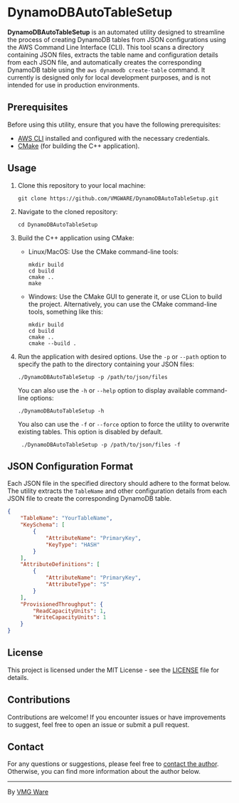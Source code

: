 # DynamoDBAutoTableSetup

**DynamoDBAutoTableSetup** is an automated utility designed to streamline the process of creating DynamoDB tables from JSON configurations using the AWS Command Line Interface (CLI). This tool scans a directory containing JSON files, extracts the table name and configuration details from each JSON file, and automatically creates the corresponding DynamoDB table using the `aws dynamodb create-table` command. It currently is designed only for local development purposes, and is not intended for use in production environments.

## Prerequisites

Before using this utility, ensure that you have the following prerequisites:

- [AWS CLI](https://aws.amazon.com/cli/) installed and configured with the necessary credentials.
- [CMake](https://cmake.org/) (for building the C++ application).

## Usage

1. Clone this repository to your local machine:

   ```
   git clone https://github.com/VMGWARE/DynamoDBAutoTableSetup.git
   ```

2. Navigate to the cloned repository:

   ```
   cd DynamoDBAutoTableSetup
   ```

3. Build the C++ application using CMake:

    - Linux/MacOS: Use the CMake command-line tools:

        ```
        mkdir build
        cd build
        cmake ..
        make
        ```

    - Windows: Use the CMake GUI to generate it, or use CLion to build the project. Alternatively, you can use the CMake command-line tools, something like this:

        ```
        mkdir build
        cd build
        cmake ..
        cmake --build .
        ```  

4. Run the application with desired options. Use the `-p` or `--path` option to specify the path to the directory containing your JSON files:

   ```
   ./DynamoDBAutoTableSetup -p /path/to/json/files
   ```

   You can also use the `-h` or `--help` option to display available command-line options:

   ```
   ./DynamoDBAutoTableSetup -h
   ```

   You also can use the `-f` or `--force` option to force the utility to overwrite existing tables. This option is disabled by default.

   ```
    ./DynamoDBAutoTableSetup -p /path/to/json/files -f
    ```

## JSON Configuration Format

Each JSON file in the specified directory should adhere to the format below. The utility extracts the `TableName` and other configuration details from each JSON file to create the corresponding DynamoDB table.

```json
{
    "TableName": "YourTableName",
    "KeySchema": [
        {
            "AttributeName": "PrimaryKey",
            "KeyType": "HASH"
        }
    ],
    "AttributeDefinitions": [
        {
            "AttributeName": "PrimaryKey",
            "AttributeType": "S"
        }
    ],
    "ProvisionedThroughput": {
        "ReadCapacityUnits": 1,
        "WriteCapacityUnits": 1
    }
}
```

## License

This project is licensed under the MIT License - see the [LICENSE](LICENSE) file for details.

## Contributions

Contributions are welcome! If you encounter issues or have improvements to suggest, feel free to open an issue or submit a pull request.

## Contact

For any questions or suggestions, please feel free to [contact the author](mailto:developers@vmgware.dev). Otherwise, you can find more information about the author below.

---

By [VMG Ware](https://github.com/VMGWARE)
